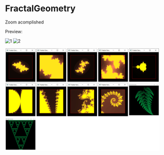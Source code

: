 # FractalGeometry
Zoom acomplished 
 
 
Preview:


![1](https://user-images.githubusercontent.com/35836635/118353374-36771e80-b566-11eb-9d12-19da9180f778.PNG)
![2](https://user-images.githubusercontent.com/35836635/118353375-37a84b80-b566-11eb-9d12-340cba6ca6c3.PNG)





![GitHub Logo](/examples.jpg)
